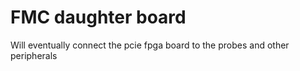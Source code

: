 # FMC daughter board

Will eventually connect the pcie fpga board to the probes and other peripherals